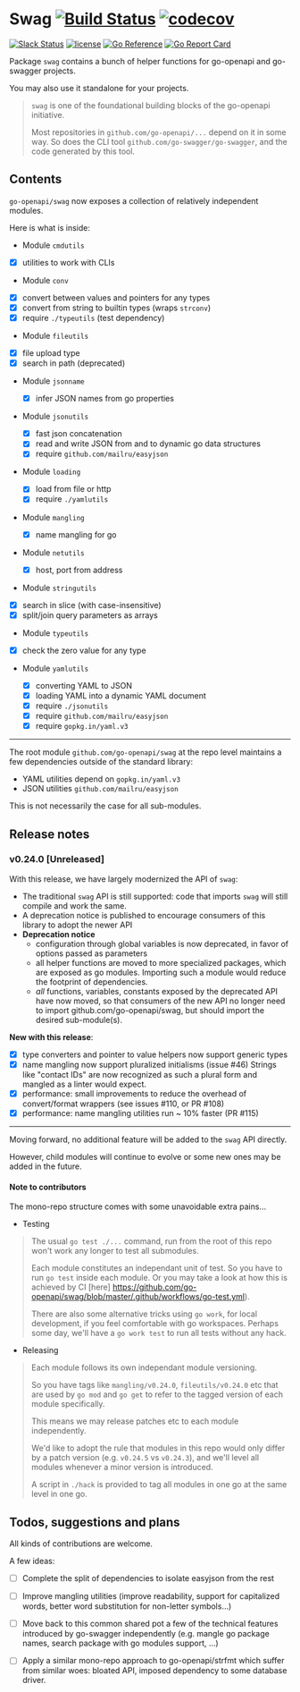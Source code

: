 # Swag [![Build Status](https://github.com/go-openapi/swag/actions/workflows/go-test.yml/badge.svg)](https://github.com/go-openapi/swag/actions?query=workflow%3A"go+test") [![codecov](https://codecov.io/gh/go-openapi/swag/branch/master/graph/badge.svg)](https://codecov.io/gh/go-openapi/swag)

[![Slack Status](https://slackin.goswagger.io/badge.svg)](https://slackin.goswagger.io)
[![license](https://img.shields.io/badge/license-Apache%20v2-orange.svg)](https://raw.githubusercontent.com/go-openapi/swag/master/LICENSE)
[![Go Reference](https://pkg.go.dev/badge/github.com/go-openapi/swag.svg)](https://pkg.go.dev/github.com/go-openapi/swag)
[![Go Report Card](https://goreportcard.com/badge/github.com/go-openapi/swag)](https://goreportcard.com/report/github.com/go-openapi/swag)

Package `swag` contains a bunch of helper functions for go-openapi and go-swagger projects.

You may also use it standalone for your projects.

> `swag` is one of the foundational building blocks of the go-openapi initiative.
>
> Most repositories in `github.com/go-openapi/...` depend on it in some way.
> So does the CLI tool `github.com/go-swagger/go-swagger`,
> and the code generated by this tool.

## Contents

`go-openapi/swag` now exposes a collection of relatively independent modules.

Here is what is inside:

*	Module `cmdutils`

  * [x] utilities to work with CLIs

*	Module `conv`

  * [x] convert between values and pointers for any types
  * [x] convert from string to builtin types (wraps `strconv`)
  * [x] require `./typeutils` (test dependency)

*	Module `fileutils`

  * [x] file upload type
  * [x] search in path (deprecated)

* Module `jsonname`

  * [x] infer JSON names from go properties

* Module `jsonutils`

  * [x] fast json concatenation
  * [x] read and write JSON from and to dynamic go data structures
  * [x] require `github.com/mailru/easyjson`

* Module `loading`

  * [x] load from file or http
  * [x] require `./yamlutils`

* Module `mangling`

  * [x] name mangling for go

* Module `netutils`

  * [x] host, port from address

*	Module `stringutils`

  * [x] search in slice (with case-insensitive)
  * [x] split/join query parameters as arrays

*	Module `typeutils`

  * [x] check the zero value for any type

* Module `yamlutils`

  * [x] converting YAML to JSON
  * [x] loading YAML into a dynamic YAML document
  * [x] require `./jsonutils`
  * [x] require `github.com/mailru/easyjson`
  * [x] require `gopkg.in/yaml.v3`

---

The root module `github.com/go-openapi/swag` at the repo level maintains a few 
dependencies outside of the standard library:

* YAML utilities depend on `gopkg.in/yaml.v3`
* JSON utilities `github.com/mailru/easyjson`

This is not necessarily the case for all sub-modules.

## Release notes

### v0.24.0 [Unreleased]

With this release, we have largely modernized the API of `swag`:

* The traditional `swag` API is still supported: code that imports `swag` will still
  compile and work the same.
* A deprecation notice is published to encourage consumers of this library to adopt
  the newer API
* **Deprecation notice** 
  * configuration through global variables is now deprecated, in favor of options passed as parameters
  * all helper functions are moved to more specialized packages, which are exposed as 
    go modules. Importing such a module would reduce the footprint of dependencies.
  * _all_ functions, variables, constants exposed by the deprecated API have now moved, so
    that consumers of the new API no longer need to import github.com/go-openapi/swag, but
    should import the desired sub-module(s).

**New with this release**:

* [x] type converters and pointer to value helpers now support generic types
* [x] name mangling now support pluralized initialisms (issue #46)
      Strings like "contact IDs" are now recognized as such a plural form and mangled as a linter would expect.
* [x] performance: small improvements to reduce the overhead of convert/format wrappers (see issues #110, or PR #108)
* [x] performance: name mangling utilities run ~ 10% faster (PR #115)

---

Moving forward, no additional feature will be added to the `swag` API directly.

However, child modules will continue to evolve or some new ones may be added in the future.


#### Note to contributors

The mono-repo structure comes with some unavoidable extra pains...

* Testing

> The usual `go test ./...` command, run from the root of this repo won't work any longer to test all submodules.
>
> Each module constitutes an independant unit of test. So you have to run `go test` inside each module.
> Or you may take a look at how this is achieved by CI
> [here] https://github.com/go-openapi/swag/blob/master/.github/workflows/go-test.yml).
>
> There are also some alternative tricks using `go work`, for local development, if you feel comfortable with
> go workspaces. Perhaps some day, we'll have a `go work test` to run all tests without any hack.

* Releasing

> Each module follows its own independant module versioning.
>
> So you have tags like `mangling/v0.24.0`, `fileutils/v0.24.0` etc that are used by `go mod` and `go get`
> to refer to the tagged version of each module specifically.
>
> This means we may release patches etc to each module independently.
>
> We'd like to adopt the rule that modules in this repo would only differ by a patch version
> (e.g. `v0.24.5` vs `v0.24.3`), and we'll level all modules whenever a minor version is introduced.
>
> A script in `./hack` is provided to tag all modules in one go at the same level in one go.

## Todos, suggestions and plans

All kinds of contributions are welcome.

A few ideas:

* [ ] Complete the split of dependencies to isolate easyjson from the rest
* [ ] Improve mangling utilities (improve readability, support for capitalized words,
      better word substitution for non-letter symbols...)
* [ ] Move back to this common shared pot a few of the technical features introduced by go-swagger independently
      (e.g. mangle go package names, search package with go modules support, ...)
* [ ] Apply a similar mono-repo approach to go-openapi/strfmt which suffer from similar woes: bloated API,
      imposed dependency to some database driver.

